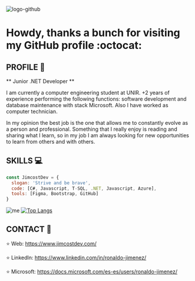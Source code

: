![logo-github](https://user-images.githubusercontent.com/53100460/88737085-7e73a480-d0fe-11ea-88de-5f60e76f717c.png)

# Howdy, thanks a bunch for visiting my GitHub profile :octocat:
 

## PROFILE :necktie:

** Junior .NET Developer **

I am currently a computer engineering student at UNIR.
+2 years of experience performing the following functions: 
software development and database maintenance with stack Microsoft. 
Also I have worked as computer technician.


In my opinion the best job is the one that allows me to constantly 
evolve as a person and professional. Something that I really enjoy 
is reading and sharing what I learn, so in my job I am always looking for new opportunities to learn from others and with others.

## SKILLS :computer:
```javascript
const JimcostDev = {
  slogan: 'Strive and be brave',
  code: [C#, Javascript, T-SQL, .NET, Javascript, Azure],
  tools: [Figma, Bootstrap, GitHub]
}
```

![me](https://github-readme-stats.vercel.app/api?username=JimcostDev&hide=contribs,prs&theme=material-palenight&show_icons=true) 
[![Top Langs](https://github-readme-stats.vercel.app/api/top-langs/?username=JimcostDev&layout=compact&theme=buefy)](https://github.com/LceballosE/github-readme-stats)


## CONTACT :handshake: 
:star:  Web: https://www.jimcostdev.com/

:star:  LinkedIn: https://www.linkedin.com/in/ronaldo-jimenez/

:star: Microsoft: https://docs.microsoft.com/es-es/users/ronaldo-jimenez/

